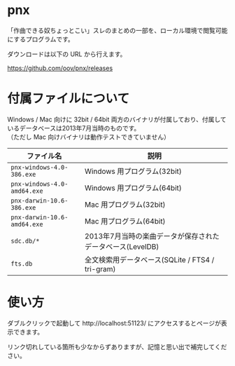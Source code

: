 # pnx

「作曲できる奴ちょっとこい」スレのまとめの一部を、ローカル環境で閲覧可能にするプログラムです。  

ダウンロードは以下の URL から行えます。

https://github.com/oov/pnx/releases

# 付属ファイルについて

Windows / Mac 向けに 32bit / 64bit 両方のバイナリが付属しており、付属しているデータベースは2013年7月当時のものです。  
（ただし Mac 向けバイナリは動作テストできていません）

ファイル名|説明
----------|----
`pnx-windows-4.0-386.exe`|Windows 用プログラム(32bit)
`pnx-windows-4.0-amd64.exe`|Windows 用プログラム(64bit)
`pnx-darwin-10.6-386.exe`|Mac 用プログラム(32bit)
`pnx-darwin-10.6-amd64.exe`|Mac 用プログラム(64bit)
`sdc.db/*`|2013年7月当時の楽曲データが保存されたデータベース(LevelDB)
`fts.db`|全文検索用データベース(SQLite / FTS4 / tri-gram)

# 使い方

ダブルクリックで起動して http://localhost:51123/ にアクセスするとページが表示できます。

リンク切れしている箇所も少なからずありますが、記憶と思い出で補完してください。

